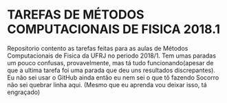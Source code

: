 # TAREFAS DE MÉTODOS COMPUTACIONAIS DE FISICA 2018.1
Repositorio contento as tarefas feitas para as aulas de Métodos Computacionais de Fisica da UFRJ no periodo 2018/1.
Tem umas paradas um pouco confusas, provavelmente, mas tá tudo funcionando(apesar de que a ultima tarefa foi uma parada que deu uns resultados discrepantes).
Eu não sei usar o GitHub ainda então eu nem sei o que tô fazendo
Socorro
não sei quebrar linha aqui. (Mesmo que eu aprenda vou deixar isso, tá engraçado)
